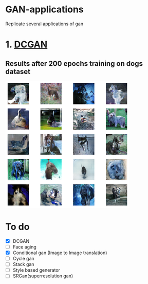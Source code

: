 # GAN-applications
Replicate several applications of gan 

# 1. [DCGAN](https://github.com/sanchit2843/GAN-applications/tree/master/DCGAN)
## Results after 200 epochs training on dogs dataset
![](https://github.com/sanchit2843/GAN-applications/blob/master/DCGAN/results/generated.png)

# To do
- [x] DCGAN
- [ ] Face aging 
- [x] Conditional gan (Image to Image translation)
- [ ] Cycle gan
- [ ] Stack gan
- [ ] Style based generator
- [ ] SRGan(superresolution gan)
